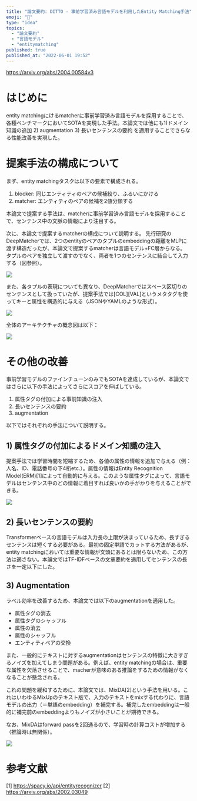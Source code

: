 ```yaml
---
title: "論文要約: DITTO - 事前学習済み言語モデルを利用したEntity Matching手法"
emoji: "🦅"
type: "idea"
topics:
  - "論文要約"
  - "言語モデル"
  - "entitymatching"
published: true
published_at: "2022-06-01 19:52"
---
```


https://arxiv.org/abs/2004.00584v3

# はじめに

entity matchingにけるmatcherに事前学習済み言語モデルを採用することで、各種ベンチマークにおいてSOTAを実現した手法。本論文では他にも1)ドメイン知識の追加 2) augmentation 3) 長いセンテンスの要約 を適用することでさらなる性能改善を実現した。

# 提案手法の構成について

まず、entity matchingタスクは以下の要素で構成される。
1) blocker: 同じエンティティのペアの候補絞り、ふるいにかける
2) matcher: エンティティのペアの候補を2値分類する

本論文で提案する手法は、matcherに事前学習済み言語モデルを採用することで、センテンス中の文脈の情報により注目する。

次に、本論文で提案するmatcherの構成について説明する。
先行研究のDeepMatcherでは、2つのentityのペアのタプルのembeddingの距離をMLPに渡す構造だったが、本論文で提案するmatcherは言語モデル+FC層からなる。
タプルのペアを独立して渡すのでなく、両者を1つのセンテンスに結合して入力する（図参照）。

![](https://storage.googleapis.com/zenn-user-upload/ebe3d58cc7aa-20220601.png)

また、各タプルの表現についても異なり、DeepMatcherではスペース区切りのセンテンスとして扱っていたが、提案手法では[COL][VAL]というメタタグを使ってキーと属性を構造的に与える（JSONやYAMLのような形式）。

![](https://storage.googleapis.com/zenn-user-upload/69749895eacb-20220601.png)

全体のアーキテクチャの概念図は以下：

![](https://storage.googleapis.com/zenn-user-upload/29e1b3414f05-20220601.png)


# その他の改善

事前学習モデルのファインチューンのみでもSOTAを達成しているが、本論文ではさらに以下の手法によってさらにスコアを伸ばしている。

1) 属性タグの付加による事前知識の注入
2) 長いセンテンスの要約
3) augmentation

以下ではそれぞれの手法について説明する。

## 1) 属性タグの付加によるドメイン知識の注入

提案手法では学習時間を短縮するため、各値の属性の情報を追加で与える（例：人名、ID、電話番号の下4桁etc.）。属性の情報はEntity Recognition Model(ERM)[1]によって自動的に与える。このような属性タグによって、言語モデルはセンテンス中のどの情報に着目すれば良いかの手がかりを与えることができる。

![](https://storage.googleapis.com/zenn-user-upload/184b847eb204-20220601.png)

## 2) 長いセンテンスの要約

Transformerベースの言語モデルは入力長の上限が決まっているため、長すぎるセンテンスは短くする必要がある。最初の固定単語でカットする方法があるが、entity matchingにおいては重要な情報が文頭にあるとは限らないため、この方法は適さない。本論文ではTF-IDFベースの文章要約を適用してセンテンスの長さを一定以下にした。

## 3) Augmentation

ラベル効率を改善するため、本論文では以下のaugmentationを適用した。
- 属性タグの消去
- 属性タグのシャッフル
- 属性の消去
- 属性のシャッフル
- エンティティペアの交換

また、一般的にテキストに対するaugmentationはセンテンスの特徴に大きすぎるノイズを加えてしまう問題がある。例えば、entity matchingの場合は、重要な属性を欠落させることで、macherが意味のある推論をするための情報がなくなることが懸念される。

これの問題を緩和するために、本論文では、MixDA[2]という手法を用いる。これはいわゆるMixUpのテキスト版で、入力のテキストをmixする代わりに、言語モデルの出力（＝単語のembedding）を補完する。補完したembeddingは一般的に補完前のembeddingよりもノイズが小さいことが期待できる。

なお、MixDAはforward passを2回通るので、学習時の計算コストが増加する（推論時は無関係）。

![](https://storage.googleapis.com/zenn-user-upload/9e4430688fb5-20220601.png)

# 参考文献

[1] https://spacy.io/api/entityrecognizer
[2] https://arxiv.org/abs/2002.03049
